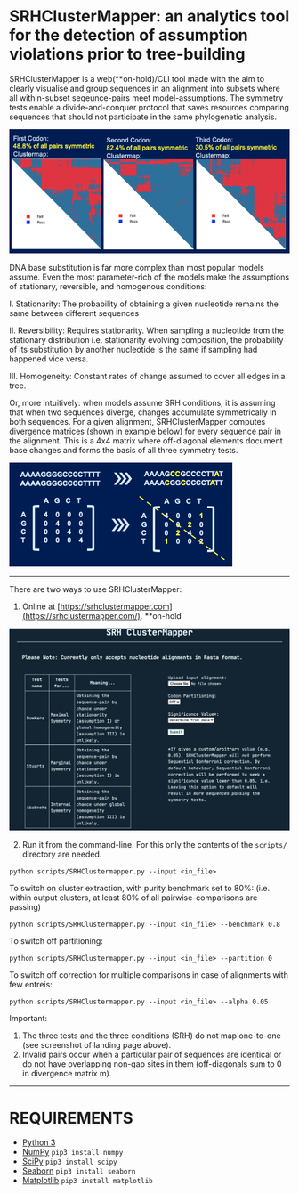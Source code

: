 # SRHClusterMapper: an analytics tool for the detection of assumption violations prior to tree-building

SRHClusterMapper is a web(**on-hold)/CLI tool made with the aim to clearly visualise and group sequences in an alignment into subsets where all within-subset seqeunce-pairs meet model-assumptions. The symmetry tests enable a divide-and-conquer protocol that saves resources comparing sequences that should not participate in the same phylogenetic analysis. 

![SRHClusterMapper screenshot](/images/gallery1.png)

DNA base substitution is far more complex than most popular models assume. Even the most parameter-rich of the models make the assumptions of stationary, reversible, and homogenous conditions:

I. Stationarity: The probability of obtaining a given nucleotide remains the same between different sequences

II. Reversibility: Requires stationarity. When sampling a nucleotide from the stationary distribution i.e. stationarity evolving composition, the probability of its substitution by another nucleotide is the same if sampling had happened vice versa.

III. Homogeneity: Constant rates of change assumed to cover all edges in a tree.

Or, more intuitively: when models assume SRH conditions, it is assuming that when two sequences diverge, changes accumulate symmetrically in both sequences. For a given alignment, SRHClusterMapper computes divergence matrices (shown in example below) for every sequence pair in the alignment. This is a 4x4 matrix where off-diagonal elements document base changes and forms the basis of all three symmetry tests.

![SRHClusterMapper screenshot](/images/gallery0.png)
 
----
There are two ways to use SRHClusterMapper:
1. Online at [https://srhclustermapper.com](https://srhclustermapper.com/). **on-hold

![SRHClusterMapper screenshot](/images/gallery3.png)

2. Run it from the command-line. For this only the contents of the `scripts/` directory are needed.
```
python scripts/SRHClustermapper.py --input <in_file>
```

To switch on cluster extraction, with purity benchmark set to 80%: (i.e. within output clusters, at least 80% of all pairwise-comparisons are passing)
```
python scripts/SRHClustermapper.py --input <in_file> --benchmark 0.8
```

To switch off partitioning:
```
python scripts/SRHClustermapper.py --input <in_file> --partition 0
```

To switch off correction for multiple comparisons in case of alignments with few entreis:
```
python scripts/SRHClustermapper.py --input <in_file> --alpha 0.05
```

Important:
1. The three tests and the three conditions (SRH) do not map one-to-one (see screenshot of landing page above).
2. Invalid pairs occur when a particular pair of sequences are identical or do not have overlapping non-gap sites in them (off-diagonals sum to 0 in divergence matrix m).
 
----
REQUIREMENTS
===
* [Python 3](https://www.python.org/downloads/)
* [NumPy](http://www.numpy.org/) `pip3 install numpy`
* [SciPy](http://scipy.org/) `pip3 install scipy`
* [Seaborn](https://seaborn.pydata.org/) `pip3 install seaborn`
* [Matplotlib](https://matplotlib.org/) `pip3 install matplotlib`